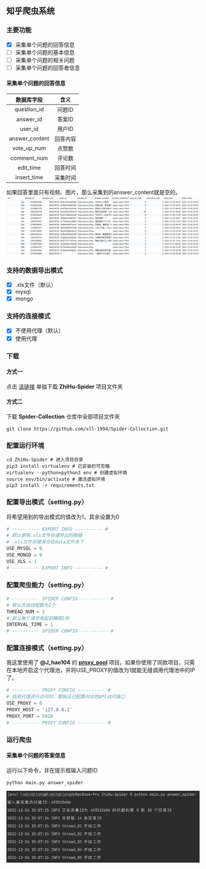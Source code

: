 ## 知乎爬虫系统
### 主要功能
- [x] 采集单个问题的回答信息
- [ ] 采集单个问题的基本信息
- [ ] 采集单个问题的相关问题
- [ ] 采集单个问题的回答者信息
#### 采集单个问题的回答信息
|   数据库字段   |       含义       |
| :------------: | :--------------: |
|  question_id   | 问题ID |
|   answer_id    | 答案ID |
|    user_id     | 用户ID |
| answer_content |     回答内容     |
|  vote_up_num   |      点赞数      |
|  comment_num   |      评论数      |
|   edit_time    |     回答时间     |
|  insert_time   |     采集时间     |

如果回答里面只有视频、图片，那么采集到的answer_content就是空的。
![](screen_shot/img_1.png)
### 支持的数据导出模式
- [x] .xls文件（默认）
- [x] mysql
- [x] mongo
### 支持的连接模式
- [x] 不使用代理（默认）
- [x] 使用代理
### 下载
#### 方式一
点击 [该链接](https://minhaskamal.github.io/DownGit/#/home?url=https://github.com/xll-1994/Spider-Collection/tree/master/ZhiHu-Spider) 单独下载 **ZhiHu-Spider** 项目文件夹
#### 方式二
下载 **Spider-Collection** 仓库中全部项目文件夹
```shell
git clone https://github.com/xll-1994/Spider-Collection.git
```
### 配置运行环境
```shell
cd ZhiHu-Spider # 进入项目目录
pip3 install virtualenv # 已安装的可忽略
virtualenv --python=python3 env # 创建虚拟环境
source env/bin/activate # 激活虚拟环境
pip3 install -r requirements.txt
```
### 配置导出模式（setting.py）
将希望用到的导出模式的值改为1，其余设置为0
```python
# ---------- EXPORT INFO ---------- #
# 默认使用.xls文件存储导出的数据
# .xls文件将被保存在data文件夹下
USE_MYSQL = 0
USE_MONGO = 0
USE_XLS = 1
# ---------- EXPORT INFO ---------- #
```
### 配置爬虫能力（setting.py）
```python
# ---------- SPIDER CONFIG ---------- #
# 默认开启线程数为2个
THREAD_NUM = 2
# 默认每个请求发起前睡眠1秒
INTERVAL_TIME = 1
# ---------- SPIDER CONFIG ---------- #
```
### 配置连接模式（setting.py）
我这里使用了 **@J_hao104** 的 **[proxy_pool](https://github.com/jhao104/proxy_pool)** 项目。如果你使用了同款项目，只需在本地开启这个代理池，并将USE_PROXY的值改为1就能无缝调用代理池中的IP了。
```python
# ---------- PROXY CONFIG ---------- #
# 启用代理进行访问时，需保证已配置对应的API访问接口
USE_PROXY = 0
PROXY_HOST = '127.0.0.1'
PROXY_PORT = 5010
# ---------- PROXY CONFIG ---------- #
```
### 运行爬虫
#### 采集单个问题的答案信息
运行以下命令，并在提示框输入问题ID
```shell
python main.py answer_spider
```
![](screen_shot/img.png)